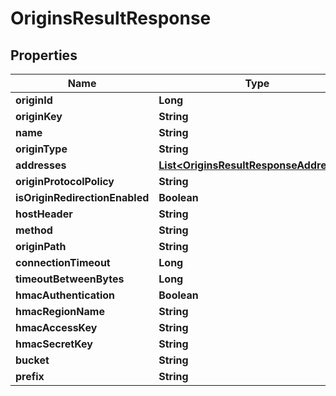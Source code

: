 

# OriginsResultResponse


## Properties

| Name | Type | Description | Notes |
|------------ | ------------- | ------------- | -------------|
|**originId** | **Long** |  |  |
|**originKey** | **String** |  |  |
|**name** | **String** |  |  |
|**originType** | **String** |  |  |
|**addresses** | [**List&lt;OriginsResultResponseAddresses&gt;**](OriginsResultResponseAddresses.md) |  |  |
|**originProtocolPolicy** | **String** |  |  |
|**isOriginRedirectionEnabled** | **Boolean** |  |  |
|**hostHeader** | **String** |  |  |
|**method** | **String** |  |  |
|**originPath** | **String** |  |  |
|**connectionTimeout** | **Long** |  |  |
|**timeoutBetweenBytes** | **Long** |  |  |
|**hmacAuthentication** | **Boolean** |  |  |
|**hmacRegionName** | **String** |  |  |
|**hmacAccessKey** | **String** |  |  |
|**hmacSecretKey** | **String** |  |  |
|**bucket** | **String** |  |  [optional] |
|**prefix** | **String** |  |  [optional] |



